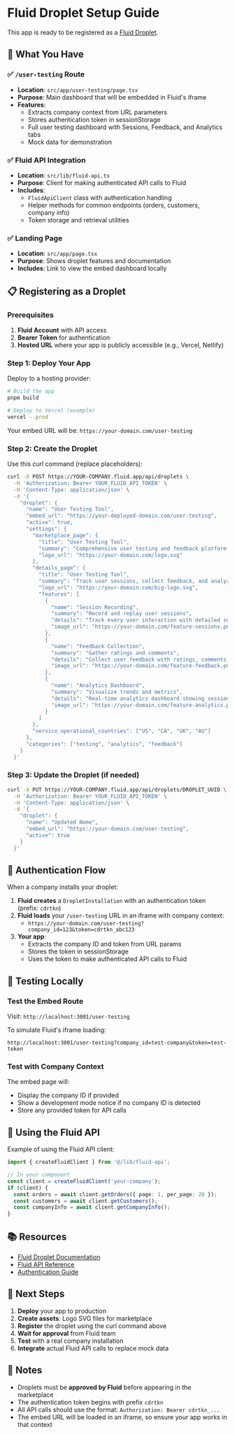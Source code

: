 # Fluid Droplet Setup Guide

This app is ready to be registered as a [Fluid Droplet](https://docs.fluid.app/docs/guides/creating-and-using-droplets).

## 🎯 What You Have

### ✅ `/user-testing` Route
- **Location**: `src/app/user-testing/page.tsx`
- **Purpose**: Main dashboard that will be embedded in Fluid's iframe
- **Features**:
  - Extracts company context from URL parameters
  - Stores authentication token in sessionStorage
  - Full user testing dashboard with Sessions, Feedback, and Analytics tabs
  - Mock data for demonstration

### ✅ Fluid API Integration
- **Location**: `src/lib/fluid-api.ts`
- **Purpose**: Client for making authenticated API calls to Fluid
- **Includes**:
  - `FluidApiClient` class with authentication handling
  - Helper methods for common endpoints (orders, customers, company info)
  - Token storage and retrieval utilities

### ✅ Landing Page
- **Location**: `src/app/page.tsx`
- **Purpose**: Shows droplet features and documentation
- **Includes**: Link to view the embed dashboard locally

## 📋 Registering as a Droplet

### Prerequisites

1. **Fluid Account** with API access
2. **Bearer Token** for authentication
3. **Hosted URL** where your app is publicly accessible (e.g., Vercel, Netlify)

### Step 1: Deploy Your App

Deploy to a hosting provider:

```bash
# Build the app
pnpm build

# Deploy to Vercel (example)
vercel --prod
```

Your embed URL will be: `https://your-domain.com/user-testing`

### Step 2: Create the Droplet

Use this curl command (replace placeholders):

```bash
curl -X POST https://YOUR-COMPANY.fluid.app/api/droplets \
  -H 'Authorization: Bearer YOUR_FLUID_API_TOKEN' \
  -H 'Content-Type: application/json' \
  -d '{
    "droplet": {
      "name": "User Testing Tool",
      "embed_url": "https://your-deployed-domain.com/user-testing",
      "active": true,
      "settings": {
        "marketplace_page": {
          "title": "User Testing Tool",
          "summary": "Comprehensive user testing and feedback platform for your products",
          "logo_url": "https://your-domain.com/logo.svg"
        },
        "details_page": {
          "title": "User Testing Tool",
          "summary": "Track user sessions, collect feedback, and analyze behavior patterns in real-time",
          "logo_url": "https://your-domain.com/big-logo.svg",
          "features": [
            {
              "name": "Session Recording",
              "summary": "Record and replay user sessions",
              "details": "Track every user interaction with detailed session recording capabilities. Review sessions to identify pain points and optimize user experience.",
              "image_url": "https://your-domain.com/feature-sessions.png"
            },
            {
              "name": "Feedback Collection",
              "summary": "Gather ratings and comments",
              "details": "Collect user feedback with ratings, comments, and structured surveys. Understand what users love and what needs improvement.",
              "image_url": "https://your-domain.com/feature-feedback.png"
            },
            {
              "name": "Analytics Dashboard",
              "summary": "Visualize trends and metrics",
              "details": "Real-time analytics dashboard showing session trends, completion rates, and key metrics to drive product decisions.",
              "image_url": "https://your-domain.com/feature-analytics.png"
            }
          ]
        },
        "service_operational_countries": ["US", "CA", "UK", "AU"]
      },
      "categories": ["testing", "analytics", "feedback"]
    }
  }'
```

### Step 3: Update the Droplet (if needed)

```bash
curl -X PUT https://YOUR-COMPANY.fluid.app/api/droplets/DROPLET_UUID \
  -H 'Authorization: Bearer YOUR_FLUID_API_TOKEN' \
  -H 'Content-Type: application/json' \
  -d '{
    "droplet": {
      "name": "Updated Name",
      "embed_url": "https://your-domain.com/user-testing",
      "active": true
    }
  }'
```

## 🔐 Authentication Flow

When a company installs your droplet:

1. **Fluid creates** a `DropletInstallation` with an authentication token (prefix: `cdrtkn`)
2. **Fluid loads** your `/user-testing` URL in an iframe with company context:
   - `https://your-domain.com/user-testing?company_id=123&token=cdrtkn_abc123`
3. **Your app**:
   - Extracts the company ID and token from URL params
   - Stores the token in sessionStorage
   - Uses the token to make authenticated API calls to Fluid

## 🧪 Testing Locally

### Test the Embed Route

Visit: `http://localhost:3001/user-testing`

To simulate Fluid's iframe loading:
```
http://localhost:3001/user-testing?company_id=test-company&token=test-token
```

### Test with Company Context

The embed page will:
- Display the company ID if provided
- Show a development mode notice if no company ID is detected
- Store any provided token for API calls

## 🔗 Using the Fluid API

Example of using the Fluid API client:

```typescript
import { createFluidClient } from '@/lib/fluid-api';

// In your component
const client = createFluidClient('your-company');
if (client) {
  const orders = await client.getOrders({ page: 1, per_page: 20 });
  const customers = await client.getCustomers();
  const companyInfo = await client.getCompanyInfo();
}
```

## 📚 Resources

- [Fluid Droplet Documentation](https://docs.fluid.app/docs/guides/creating-and-using-droplets)
- [Fluid API Reference](https://docs.fluid.app/docs/apis/swagger/droplets)
- [Authentication Guide](https://docs.fluid.app/docs/guides/creating-and-using-droplets#authenticating-as-a-company-using-a-droplet)

## 🚀 Next Steps

1. **Deploy** your app to production
2. **Create assets**: Logo SVG files for marketplace
3. **Register** the droplet using the curl command above
4. **Wait for approval** from Fluid team
5. **Test** with a real company installation
6. **Integrate** actual Fluid API calls to replace mock data

## 📝 Notes

- Droplets must be **approved by Fluid** before appearing in the marketplace
- The authentication token begins with prefix `cdrtkn`
- All API calls should use the format: `Authorization: Bearer cdrtkn_...`
- The embed URL will be loaded in an iframe, so ensure your app works in that context



